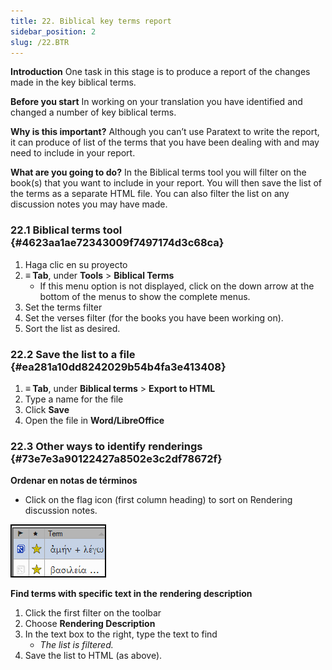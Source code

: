 ```yaml
---
title: 22. Biblical key terms report
sidebar_position: 2
slug: /22.BTR
---
```




**Introduction** One task in this stage is to produce a report of the changes made in the key biblical terms.


**Before you start** In working on your translation you have identified and changed a number of key biblical terms.


**Why is this important?** Although you can’t use Paratext to write the report, it can produce of list of the terms that you have been dealing with and may need to include in your report.


**What are you going to do?** In the Biblical terms tool you will filter on the book(s) that you want to include in your report. You will then save the list of the terms as a separate HTML file. You can also filter the list on any discussion notes you may have made.


### 22.1 Biblical terms tool {#4623aa1ae72343009f7497174d3c68ca}

1. Haga clic en su proyecto
2. **≡ Tab**, under **Tools** &gt; **Biblical Terms**
    - If this menu option is not displayed, click on the down arrow at the bottom of the menus to show the complete menus.
3. Set the terms filter
4. Set the verses filter (for the books you have been working on).
5. Sort the list as desired.

### 22.2 Save the list to a file {#ea281a10dd8242029b54b4fa3e413408}

1. **≡ Tab**, under **Biblical terms** &gt; **Export to HTML**
2. Type a name for the file
3. Click **Save**
4. Open the file in **Word/LibreOffice**

### 22.3 Other ways to identify renderings {#73e7e3a90122427a8502e3c2df78672f}


**Ordenar en notas de términos**


<div class='notion-row'>
<div class='notion-column' style={{width: 'calc((100% - (min(32px, 4vw) * 1)) * 0.5000000000000001)'}}>

- Click on the flag icon (first column heading) to sort on Rendering discussion notes.

</div><div className='notion-spacer'></div>

<div class='notion-column' style={{width: 'calc((100% - (min(32px, 4vw) * 1)) * 0.5)'}}>


![](./1771072437.png)


</div><div className='notion-spacer'></div>
</div>

**Find terms with specific text in the** **rendering description**

1. Click the first filter on the toolbar
2. Choose **Rendering Description**
3. In the text box to the right, type the text to find
    - _The list is filtered._
4. Save the list to HTML (as above).

